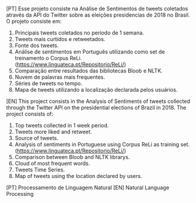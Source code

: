 [PT]  Esse projeto consiste na Análise de Sentimentos de tweets coletados através da API do Twitter sobre as eleições presidencias de 2018 no Brasil. O projeto consiste em:

1. Principais tweets coletados no período de 1 semana.
2. Tweets mais curtidos e retweetados.
3. Fonte dos tweets.
4. Análise de sentimentos em Português utilizando como set de treinamento o Corpus ReLi. (https://www.linguateca.pt/Repositorio/ReLi/)
5. Comparação entre resultados das bibliotecas Bloob e NLTK.
6. Nuvem de palavras mais frequentes.
7. Séries de tweets no tempo.
8. Mapa de tweets utilizando a localização declarada pelos usuários.

[EN] This project consists in the Analysis of Sentiments of tweets collected through the Twitter API on the presidential elections of Brazil in 2018. The project consists of:

1. Top tweets collected in 1 week period.
2. Tweets more liked and retweet.
3. Source of tweets.
4. Analysis of sentiments in Portuguese using Corpus ReLi as training set. (https://www.linguateca.pt/Repositorio/ReLi/)
5. Comparison between Bloob and NLTK librarys.
6. Cloud of most frequent words.
7. Tweets Time Series.
8. Map of tweets using the location declared by users.

[PT] Processamento de Linguagem Natural
[EN] Natural Language Processing
